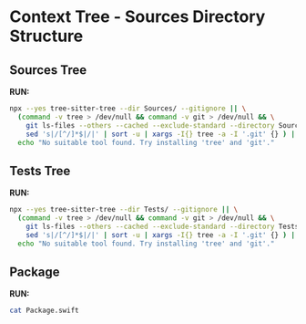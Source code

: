 

# Context Tree - Sources Directory Structure

## Sources Tree

**RUN:**
```bash
npx --yes tree-sitter-tree --dir Sources/ --gitignore || \
  (command -v tree > /dev/null && command -v git > /dev/null && \
    git ls-files --others --cached --exclude-standard --directory Sources/ | \
    sed 's|/[^/]*$|/|' | sort -u | xargs -I{} tree -a -I '.git' {} ) || \
  echo "No suitable tool found. Try installing 'tree' and 'git'."
```

## Tests Tree

**RUN:**
```bash
npx --yes tree-sitter-tree --dir Tests/ --gitignore || \
  (command -v tree > /dev/null && command -v git > /dev/null && \
    git ls-files --others --cached --exclude-standard --directory Tests/ | \
    sed 's|/[^/]*$|/|' | sort -u | xargs -I{} tree -a -I '.git' {} ) || \
  echo "No suitable tool found. Try installing 'tree' and 'git'."
```

## Package

**RUN:**

```bash
cat Package.swift
```
